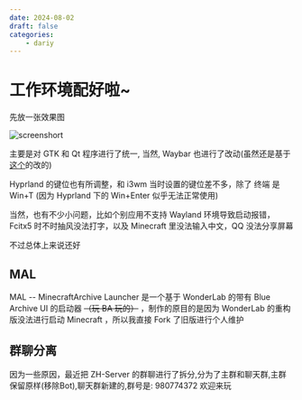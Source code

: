 ```yaml
---
date: 2024-08-02
draft: false
categories:
    - dariy
---
```


# 工作环境配好啦~

先放一张效果图

![screenshort](assets/my_computer)

主要是对 GTK 和 Qt 程序进行了统一, 当然, Waybar 也进行了改动(虽然还是基于[这个](https://github.com/lokesh-krishna/dotfiles)的改的)

Hyprland 的键位也有所调整，和 i3wm 当时设置的键位差不多，除了 终端 是 Win+T (因为 Hyprland 下的 Win+Enter 似乎无法正常使用)

当然，也有不少小问题，比如个别应用不支持 Wayland 环境导致启动报错，Fcitx5 时不时抽风没法打字，以及 Minecraft 里没法输入中文，QQ 没法分享屏幕

不过总体上来说还好

## MAL

MAL -- MinecraftArchive Launcher 是一个基于 WonderLab 的带有 Blue Archive UI 的启动器 ~~（玩 BA 玩的）~~ ，制作的原目的是因为 WonderLab 的重构版没法进行启动 Minecraft ，所以我直接 Fork 了旧版进行个人维护

## 群聊分离

因为一些原因，最近把 ZH-Server 的群聊进行了拆分,分为了主群和聊天群,主群保留原样(移除Bot),聊天群新建的,群号是: 980774372 欢迎来玩
